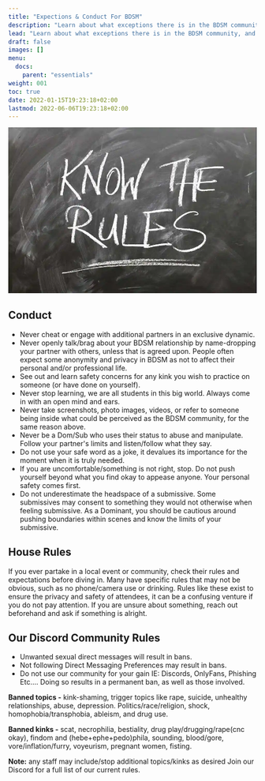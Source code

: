 ```yaml
---
title: "Expections & Conduct For BDSM"
description: "Learn about what exceptions there is in the BDSM community, and the type of conduct you should strive for as you dive deeper in the world."
lead: "Learn about what exceptions there is in the BDSM community, and the type of conduct you should strive for as you dive deeper in the world."
draft: false
images: []
menu:
  docs:
    parent: "essentials"
weight: 001
toc: true
date: 2022-01-15T19:23:18+02:00
lastmod: 2022-06-06T19:23:18+02:00
---
```


![Image](know-the-rules.webp)

## Conduct

- Never cheat or engage with additional partners in an exclusive dynamic.
- Never openly talk/brag about your BDSM relationship by name-dropping your partner with others, unless that is agreed upon. People often expect some anonymity and privacy in BDSM as not to affect their personal and/or professional life.
- See out and learn safety concerns for any kink you wish to practice on someone (or have done on yourself).
- Never stop learning, we are all students in this big world. Always come in with an open mind and ears.
- Never take screenshots, photo images, videos, or refer to someone being inside what could be perceived as the BDSM community, for the same reason above.
- Never be a Dom/Sub who uses their status to abuse and manipulate. Follow your partner's limits and listen/follow what they say.
- Do not use your safe word as a joke, it devalues its importance for the moment when it is truly needed.
- If you are uncomfortable/something is not right, stop. Do not push yourself beyond what you find okay to appease anyone. Your personal safety comes first.
- Do not underestimate the headspace of a submissive. Some submissives may consent to something they would not otherwise when feeling submissive. As a Dominant, you should be cautious around pushing boundaries within scenes and know the limits of your submissive.

## House Rules

If you ever partake in a local event or community, check their rules and expectations before diving in. Many have specific rules that may not be obvious, such as no phone/camera use or drinking. Rules like these exist to ensure the privacy and safety of attendees, it can be a confusing venture if you do not pay attention. If you are unsure about something, reach out beforehand and ask if something is alright.

## Our Discord Community Rules

- Unwanted sexual direct messages will result in bans.
- Not following Direct Messaging Preferences may result in bans.
- Do not use our community for your gain IE: Discords, OnlyFans, Phishing Etc…. Doing so results in a permanent ban, as well as those involved.

**Banned topics -** kink-shaming, trigger topics like rape, suicide, unhealthy relationships, abuse, depression. Politics/race/religion, shock, homophobia/transphobia, ableism, and drug use.

**Banned kinks -** scat, necrophilia, bestiality, drug play/drugging/rape(cnc okay), findom and (hebe+ephe+pedo)phila, sounding, blood/gore, vore/inflation/furry, voyeurism, pregnant women, fisting.

**Note:** any staff may include/stop additional topics/kinks as desired
Join our Discord for a full list of our current rules.
